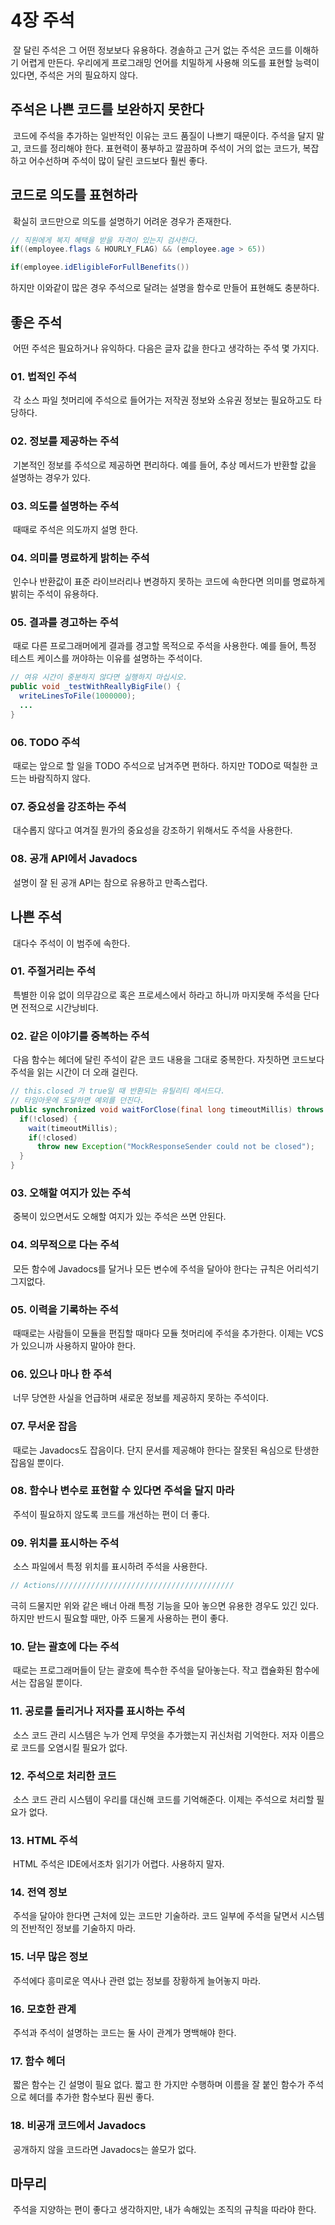 # 4장 주석

&nbsp;잘 달린 주석은 그 어떤 정보보다 유용하다. 경솔하고 근거 없는 주석은 코드를 이해하기 어렵게 만든다. 우리에게 프로그래밍 언어를 치밀하게 사용해 의도를 표현할 능력이 있다면, 주석은 거의 필요하지 않다.

## 주석은 나쁜 코드를 보완하지 못한다

&nbsp;코드에 주석을 추가하는 일반적인 이유는 코드 품질이 나쁘기 때문이다. 주석을 달지 말고, 코드를 정리해야 한다. 표현력이 풍부하고 깔끔하며 주석이 거의 없는 코드가, 복잡하고 어수선하며 주석이 많이 달린 코드보다 훨씬 좋다.

## 코드로 의도를 표현하라

&nbsp;확실히 코드만으로 의도를 설명하기 어려운 경우가 존재한다.

```java
// 직원에게 복지 혜택을 받을 자격이 있는지 검사한다.
if((employee.flags & HOURLY_FLAG) && (employee.age > 65))

if(employee.idEligibleForFullBenefits())
```

하지만 이와같이 많은 경우 주석으로 달려는 설명을 함수로 만들어 표현해도 충분하다.

## 좋은 주석

&nbsp;어떤 주석은 필요하거나 유익하다. 다음은 글자 값을 한다고 생각하는 주석 몇 가지다.

### 01. 법적인 주석

&nbsp;각 소스 파일 첫머리에 주석으로 들어가는 저작권 정보와 소유권 정보는 필요하고도 타당하다.

### 02. 정보를 제공하는 주석

&nbsp;기본적인 정보를 주석으로 제공하면 편리하다. 예를 들어, 추상 메서드가 반환할 값을 설명하는 경우가 있다.

### 03. 의도를 설명하는 주석

&nbsp;때때로 주석은 의도까지 설명 한다.

### 04. 의미를 명료하게 밝히는 주석

&nbsp;인수나 반환값이 표준 라이브러리나 변경하지 못하는 코드에 속한다면 의미를 명료하게 밝히는 주석이 유용하다.

### 05. 결과를 경고하는 주석

&nbsp;때로 다른 프로그래머에게 결과를 경고할 목적으로 주석을 사용한다. 예를 들어, 특정 테스트 케이스를 꺼야하는 이유를 설명하는 주석이다.

```java
// 여유 시간이 중분하지 않다면 실행하지 마십시오.
public void _testWithReallyBigFile() {
  writeLinesToFile(1000000);
  ...
}
```

### 06. TODO 주석

&nbsp;때로는 앞으로 할 일을 TODO 주석으로 남겨주면 편하다. 하지만 TODO로 떡칠한 코드는 바람직하지 않다.

### 07. 중요성을 강조하는 주석

&nbsp;대수롭지 않다고 여겨질 뭔가의 중요성을 강조하기 위해서도 주석을 사용한다.

### 08. 공개 API에서 Javadocs

&nbsp;설명이 잘 된 공개 API는 참으로 유용하고 만족스럽다.

## 나쁜 주석

&nbsp;대다수 주석이 이 범주에 속한다.

### 01. 주절거리는 주석

&nbsp;특별한 이유 없이 의무감으로 혹은 프로세스에서 하라고 하니까 마지못해 주석을 단다면 전적으로 시간낭비다.

### 02. 같은 이야기를 중복하는 주석

&nbsp;다음 함수는 헤더에 달린 주석이 같은 코드 내용을 그대로 중복한다. 자칫하면 코드보다 주석을 읽는 시간이 더 오래 걸린다.

```java
// this.closed 가 true일 때 반환되는 유틸리티 메서드다.
// 타임아웃에 도달하면 예외를 던진다.
public synchronized void waitForClose(final long timeoutMillis) throws Exception {
  if(!closed) {
    wait(timeoutMillis);
    if(!closed)
      throw new Exception("MockResponseSender could not be closed");
  }
}
```

### 03. 오해할 여지가 있는 주석

&nbsp;중복이 있으면서도 오해할 여지가 있는 주석은 쓰면 안된다.

### 04. 의무적으로 다는 주석

&nbsp;모든 함수에 Javadocs를 달거나 모든 변수에 주석을 달아야 한다는 규칙은 어리석기 그지없다.

### 05. 이력을 기록하는 주석

&nbsp;때때로는 사람들이 모듈을 편집할 때마다 모듈 첫머리에 주석을 추가한다. 이제는 VCS가 있으니까 사용하지 말아야 한다.

### 06. 있으나 마나 한 주석

&nbsp;너무 당연한 사실을 언급하며 새로운 정보를 제공하지 못하는 주석이다.

### 07. 무서운 잡음

&nbsp;때로는 Javadocs도 잡음이다. 단지 문서를 제공해야 한다는 잘못된 욕심으로 탄생한 잡음일 뿐이다.

### 08. 함수나 변수로 표현할 수 있다면 주석을 달지 마라

&nbsp;주석이 필요하지 않도록 코드를 개선하는 편이 더 좋다.

### 09. 위치를 표시하는 주석

&nbsp;소스 파일에서 특정 위치를 표시하려 주석을 사용한다.

```java
// Actions////////////////////////////////////////
```

극히 드물지만 위와 같은 배너 아래 특정 기능을 모아 놓으면 유용한 경우도 있긴 있다. 하지만 반드시 필요할 때만, 아주 드물게 사용하는 편이 좋다.

### 10. 닫는 괄호에 다는 주석

&nbsp;때로는 프로그래머들이 닫는 괄호에 특수한 주석을 달아놓는다. 작고 캡슐화된 함수에서는 잡음일 뿐이다.

### 11. 공로를 돌리거나 저자를 표시하는 주석

&nbsp;소스 코드 관리 시스템은 누가 언제 무엇을 추가했는지 귀신처럼 기억한다. 저자 이름으로 코드를 오염시킬 필요가 없다.

### 12. 주석으로 처리한 코드

&nbsp;소스 코드 관리 시스템이 우리를 대신해 코드를 기억해준다. 이제는 주석으로 처리할 필요가 없다.

### 13. HTML 주석

&nbsp;HTML 주석은 IDE에서조차 읽기가 어렵다. 사용하지 말자.

### 14. 전역 정보

&nbsp;주석을 달아야 한다면 근처에 있는 코드만 기술하라. 코드 일부에 주석을 달면서 시스템의 전반적인 정보를 기술하지 마라.

### 15. 너무 많은 정보

&nbsp;주석에다 흥미로운 역사나 관련 없는 정보를 장황하게 늘어놓지 마라.

### 16. 모호한 관계

&nbsp;주석과 주석이 설명하는 코드는 둘 사이 관계가 명백해야 한다.

### 17. 함수 헤더

&nbsp;짧은 함수는 긴 설명이 필요 없다. 짧고 한 가지만 수행하며 이름을 잘 붙인 함수가 주석으로 헤더를 추가한 함수보다 훤씬 좋다.

### 18. 비공개 코드에서 Javadocs

&nbsp;공개하지 않을 코드라면 Javadocs는 쓸모가 없다.

## 마무리

&nbsp;주석을 지양하는 편이 좋다고 생각하지만, 내가 속해있는 조직의 규칙을 따라야 한다.
